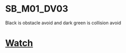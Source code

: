 # SB_M01_DV03
Black is obstacle avoid and dark green is collision avoid
 # [Watch](https://samebaker.github.io/SB_M01_DV03/)
